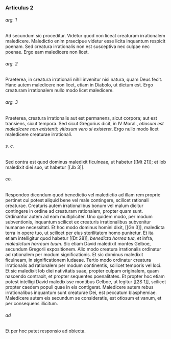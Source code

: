 ### Articulus 2

###### arg. 1
Ad secundum sic proceditur. Videtur quod non liceat creaturam irrationalem maledicere. Maledictio enim praecipue videtur esse licita inquantum respicit poenam. Sed creatura irrationalis non est susceptiva nec culpae nec poenae. Ergo eam maledicere non licet.

###### arg. 2
Praeterea, in creatura irrationali nihil invenitur nisi natura, quam Deus fecit. Hanc autem maledicere non licet, etiam in Diabolo, ut dictum est. Ergo creaturam irrationalem nullo modo licet maledicere.

###### arg. 3
Praeterea, creatura irrationalis aut est permanens, sicut corpora; aut est transiens, sicut tempora. Sed sicut Gregorius dicit, in IV Moral., *otiosum est maledicere non existenti; vitiosum vero si existeret*. Ergo nullo modo licet maledicere creaturae irrationali.

###### s. c.
Sed contra est quod dominus maledixit ficulneae, ut habetur [[Mt 21]]; et Iob maledixit diei suo, ut habetur [[Jb 3]].

###### co.
Respondeo dicendum quod benedictio vel maledictio ad illam rem proprie pertinet cui potest aliquid bene vel male contingere, scilicet rationali creaturae. Creaturis autem irrationalibus bonum vel malum dicitur contingere in ordine ad creaturam rationalem, propter quam sunt. Ordinantur autem ad eam multipliciter. Uno quidem modo, per modum subventionis, inquantum scilicet ex creaturis irrationalibus subvenitur humanae necessitati. Et hoc modo dominus homini dixit, [[Gn 3]], maledicta terra in opere tuo, ut scilicet per eius sterilitatem homo puniretur. Et ita etiam intelligitur quod habetur [[Dt 28]], *benedicta horrea tua*, et infra, *maledictum horreum tuum*. Sic etiam David maledixit montes Gelboe, secundum Gregorii expositionem. Alio modo creatura irrationalis ordinatur ad rationalem per modum significationis. Et sic dominus maledixit ficulneam, in significationem Iudaeae. Tertio modo ordinatur creatura irrationalis ad rationalem per modum continentis, scilicet temporis vel loci. Et sic maledixit Iob diei nativitatis suae, propter culpam originalem, quam nascendo contraxit, et propter sequentes poenalitates. Et propter hoc etiam potest intelligi David maledixisse montibus Gelboe, ut legitur [[2S 1]], scilicet propter caedem populi quae in eis contigerat. Maledicere autem rebus irrationalibus inquantum sunt creaturae Dei, est peccatum blasphemiae. Maledicere autem eis secundum se consideratis, est otiosum et vanum, et per consequens illicitum.

###### ad 
Et per hoc patet responsio ad obiecta.

